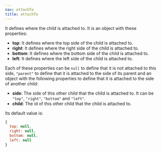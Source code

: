 ```yaml
---
nav: attachTo
title: attachTo
---
```


It defines where the child is attached to. It is an object with these properties:

- **top**: It defines where the top side of the child is attached to.
- **right**: It defines where the right side of the child is attached to.
- **bottom**: It defines where the bottom side of the child is attached to.
- **left**: It defines where the left side of the child is attached to.

Each of these properties can be `null` to define that it is not attached to this side, `"parent"` to define that it is attached to the side of its parent and an object with the following properties to define that it is attached to the side of another child:

- **side**: The side of this other child that the child is attached to. It can be `"top"`, `"right"`, `"bottom"` and `"left"`.
- **child**: The id of this other child that the child is attached to.

Its default value is:

```javascript
{
  top: null,
  right: null,
  bottom: null,
  left: null
}
```
